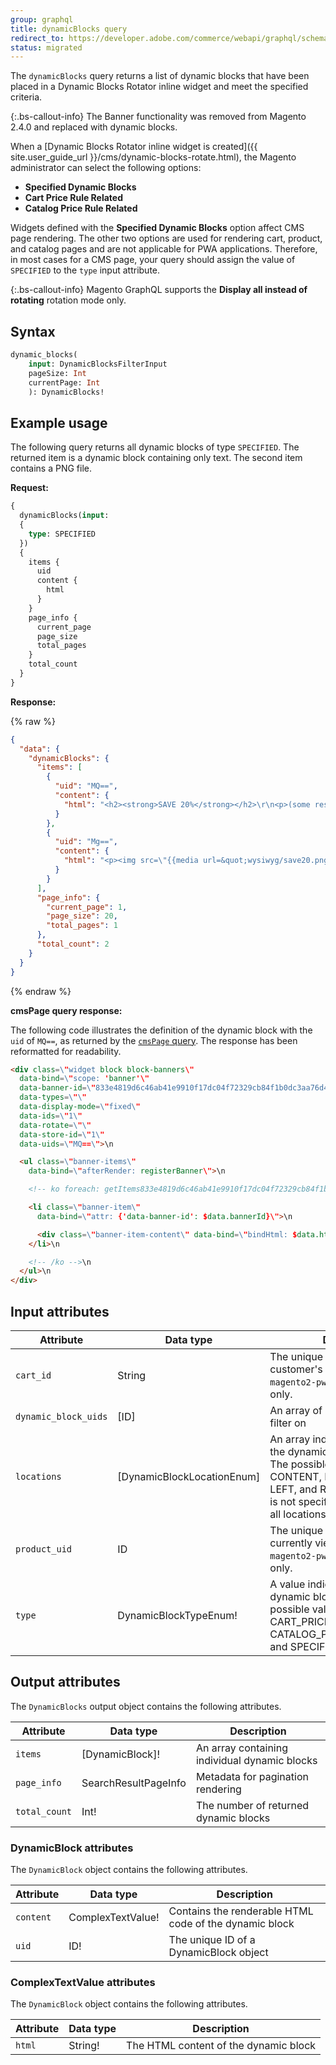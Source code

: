 ```yaml
---
group: graphql
title: dynamicBlocks query
redirect_to: https://developer.adobe.com/commerce/webapi/graphql/schema/store/queries/dynamic-blocks/
status: migrated
---
```


The `dynamicBlocks` query returns a list of dynamic blocks that have been placed in a Dynamic Blocks Rotator inline widget and meet the specified criteria.

{:.bs-callout-info}
The Banner functionality was removed from Magento 2.4.0 and replaced with dynamic blocks.

When a [Dynamic Blocks Rotator inline widget is created]({{ site.user_guide_url }}/cms/dynamic-blocks-rotate.html), the Magento administrator can select the following options:

*  **Specified Dynamic Blocks**
*  **Cart Price Rule Related**
*  **Catalog Price Rule Related**

Widgets defined with the **Specified Dynamic Blocks** option affect CMS page rendering. The other two options are used for rendering cart, product, and catalog pages and are not applicable for PWA applications. Therefore, in most cases for a CMS page, your query should assign the value of `SPECIFIED` to the `type` input attribute.

{:.bs-callout-info}
Magento GraphQL supports the **Display all instead of rotating** rotation mode only.

## Syntax

```graphql
dynamic_blocks(
    input: DynamicBlocksFilterInput
    pageSize: Int
    currentPage: Int
    ): DynamicBlocks!
```

## Example usage

The following query returns all dynamic blocks of type `SPECIFIED`. The returned item is a dynamic block containing only text. The second item contains a PNG file.

**Request:**

```graphql
{
  dynamicBlocks(input:
  {
    type: SPECIFIED
  })
  {
    items {
      uid
      content {
        html
      }
    }
    page_info {
      current_page
      page_size
      total_pages
    }
    total_count
  }
}
```

**Response:**

{% raw %}
```json
{
  "data": {
    "dynamicBlocks": {
      "items": [
        {
          "uid": "MQ==",
          "content": {
            "html": "<h2><strong>SAVE 20%</strong></h2>\r\n<p>(some restrictions apply)</p>\r\n<p>&nbsp;</p>"
          }
        },
        {
          "uid": "Mg==",
          "content": {
            "html": "<p><img src=\"{{media url=&quot;wysiwyg/save20.png&quot;}}\" alt=\"save 20% red\"></p>"
          }
        }
      ],
      "page_info": {
        "current_page": 1,
        "page_size": 20,
        "total_pages": 1
      },
      "total_count": 2
    }
  }
}
```
{% endraw %}

**cmsPage query response:**

The following code illustrates the definition of the dynamic block with the `uid` of `MQ==`, as returned by the [`cmsPage` query]({{page.baseurl}}/graphql/queries/cms-page.html). The response has been reformatted for readability.

```html
<div class=\"widget block block-banners\"
  data-bind=\"scope: 'banner'\"
  data-banner-id=\"833e4819d6c46ab41e9910f17dc04f72329cb84f1b0dc3aa76d43bcb11d605a6\"
  data-types=\"\"
  data-display-mode=\"fixed\"
  data-ids=\"1\"
  data-rotate=\"\"
  data-store-id=\"1\"
  data-uids=\"MQ==\">\n

  <ul class=\"banner-items\"
    data-bind=\"afterRender: registerBanner\">\n

    <!-- ko foreach: getItems833e4819d6c46ab41e9910f17dc04f72329cb84f1b0dc3aa76d43bcb11d605a6() -->\n

    <li class=\"banner-item\"
      data-bind=\"attr: {'data-banner-id': $data.bannerId}\">\n

      <div class=\"banner-item-content\" data-bind=\"bindHtml: $data.html\"></div>\n
    </li>\n

    <!-- /ko -->\n
  </ul>\n
</div>
```

## Input attributes

Attribute | Data type | Description
--- | --- | ---
`cart_id` | String | The unique ID that identifies the customer's cart. Available in the `magento2-pwa-commerce` module only.
`dynamic_block_uids` | [ID] | An array of dynamic block UIDs to filter on
`locations` | [DynamicBlockLocationEnum] | An array indicating the locations the dynamic block can be placed. The possible values are CONTENT, HEADER, FOOTER, LEFT, and RIGHT. If this attribute is not specified, the query returns all locations
`product_uid` | ID | The unique ID of the product currently viewed. Available in the `magento2-pwa-commerce` module only.
`type` | DynamicBlockTypeEnum! | A value indicating the type of dynamic block to filter on. The possible values are CART_PRICE_RULE_RELATED, CATALOG_PRICE_RULE_RELATED, and SPECIFIED

## Output attributes

The `DynamicBlocks` output object contains the following attributes.

Attribute | Data type | Description
--- | --- | ---
`items` | [DynamicBlock]! | An array containing individual dynamic blocks
`page_info` | SearchResultPageInfo | Metadata for pagination rendering
`total_count` | Int! | The number of returned dynamic blocks

### DynamicBlock attributes

The `DynamicBlock` object contains the following attributes.

Attribute | Data type | Description
--- | --- | ---
`content` | ComplexTextValue! | Contains the renderable HTML code of the dynamic block
`uid` | ID! | The unique ID of a DynamicBlock object

### ComplexTextValue attributes

The `DynamicBlock` object contains the following attributes.

Attribute | Data type | Description
--- | --- | ---
`html` | String! | The HTML content of the dynamic block
